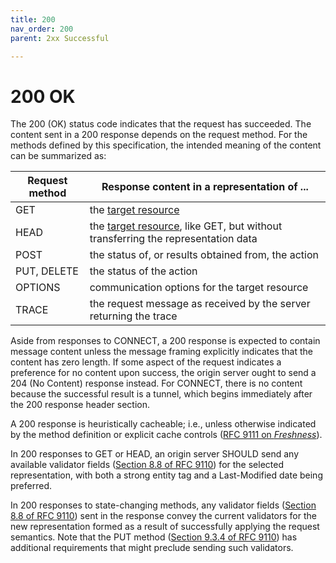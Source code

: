 ```yaml
---
title: 200
nav_order: 200
parent: 2xx Successful

---
```


# 200 OK

The 200 (OK) status code indicates that the request has succeeded. The content sent in a 200 response depends on the request method. For the methods defined by this specification, the intended meaning of the content can be summarized as:

| Request method | Response content in a representation of ... |
| --- | --- |
| GET | the [target resource][target-resource] |
| HEAD | the [target resource][target-resource], like GET, but without transferring the representation data |
| POST | the status of, or results obtained from, the action |
| PUT, DELETE | the status of the action |
| OPTIONS | communication options for the target resource |
| TRACE | the request message as received by the server returning the trace |

[target-resource]: https://www.rfc-editor.org/rfc/rfc9110.html#target.resource

Aside from responses to CONNECT, a 200 response is expected to contain message content unless the message framing explicitly indicates that the content has zero length. If some aspect of the request indicates a preference for no content upon success, the origin server ought to send a 204 (No Content) response instead. For CONNECT, there is no content because the successful result is a tunnel, which begins immediately after the 200 response header section.

A 200 response is heuristically cacheable; i.e., unless otherwise indicated by the method definition or explicit cache controls ([RFC 9111 on _Freshness_](https://www.rfc-editor.org/rfc/rfc9111#section-4.2)).

In 200 responses to GET or HEAD, an origin server SHOULD send any available validator fields ([Section 8.8 of RFC 9110](https://www.rfc-editor.org/rfc/rfc9110.html#section-8.8)) for the selected representation, with both a strong entity tag and a Last-Modified date being preferred.

In 200 responses to state-changing methods, any validator fields ([Section 8.8 of RFC 9110](https://www.rfc-editor.org/rfc/rfc9110.html#section-8.8)) sent in the response convey the current validators for the new representation formed as a result of successfully applying the request semantics. Note that the PUT method ([Section 9.3.4 of RFC 9110](https://www.rfc-editor.org/rfc/rfc9110.html#section-9.3.4)) has additional requirements that might preclude sending such validators.
